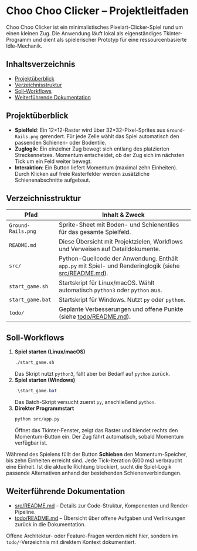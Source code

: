 # Choo Choo Clicker – Projektleitfaden

Choo Choo Clicker ist ein minimalistisches Pixelart-Clicker-Spiel rund um einen kleinen Zug. Die Anwendung läuft lokal als eigenständiges Tkinter-Programm und dient als spielerischer Prototyp für eine ressourcenbasierte Idle-Mechanik.

## Inhaltsverzeichnis
- [Projektüberblick](#projektüberblick)
- [Verzeichnisstruktur](#verzeichnisstruktur)
- [Soll-Workflows](#soll-workflows)
- [Weiterführende Dokumentation](#weiterführende-dokumentation)

## Projektüberblick
- **Spielfeld**: Ein 12×12-Raster wird über 32×32-Pixel-Sprites aus `Ground-Rails.png` gerendert. Für jede Zelle wählt das Spiel automatisch den passenden Schienen- oder Bodentile.
- **Zuglogik**: Ein einzelner Zug bewegt sich entlang des platzierten Streckennetzes. Momentum entscheidet, ob der Zug sich im nächsten Tick um ein Feld weiter bewegt.
- **Interaktion**: Ein Button liefert Momentum (maximal zehn Einheiten). Durch Klicken auf freie Rasterfelder werden zusätzliche Schienenabschnitte aufgebaut.

## Verzeichnisstruktur
| Pfad | Inhalt & Zweck |
| --- | --- |
| `Ground-Rails.png` | Sprite-Sheet mit Boden- und Schienentiles für das gesamte Spielfeld. |
| `README.md` | Diese Übersicht mit Projektzielen, Workflows und Verweisen auf Detaildokumente. |
| `src/` | Python-Quellcode der Anwendung. Enthält `app.py` mit Spiel- und Renderinglogik (siehe [src/README.md](src/README.md)). |
| `start_game.sh` | Startskript für Linux/macOS. Wählt automatisch `python3` oder `python` aus. |
| `start_game.bat` | Startskript für Windows. Nutzt `py` oder `python`. |
| `todo/` | Geplante Verbesserungen und offene Punkte (siehe [todo/README.md](todo/README.md)). |

## Soll-Workflows
1. **Spiel starten (Linux/macOS)**  
   ```bash
   ./start_game.sh
   ```
   Das Skript nutzt `python3`, fällt aber bei Bedarf auf `python` zurück.
2. **Spiel starten (Windows)**  
   ```powershell
   .\start_game.bat
   ```
   Das Batch-Skript versucht zuerst `py`, anschließend `python`.
3. **Direkter Programmstart**  
   ```bash
   python src/app.py
   ```
   Öffnet das Tkinter-Fenster, zeigt das Raster und blendet rechts den Momentum-Button ein. Der Zug fährt automatisch, sobald Momentum verfügbar ist.

Während des Spielens füllt der Button **Schieben** den Momentum-Speicher, bis zehn Einheiten erreicht sind. Jede Tick-Iteration (600 ms) verbraucht eine Einheit. Ist die aktuelle Richtung blockiert, sucht die Spiel-Logik passende Alternativen anhand der bestehenden Schienenverbindungen.

## Weiterführende Dokumentation
- [src/README.md](src/README.md) – Details zur Code-Struktur, Komponenten und Render-Pipeline.
- [todo/README.md](todo/README.md) – Übersicht über offene Aufgaben und Verlinkungen zurück in die Dokumentation.

Offene Architektur- oder Feature-Fragen werden nicht hier, sondern im `todo/`-Verzeichnis mit direktem Kontext dokumentiert.
